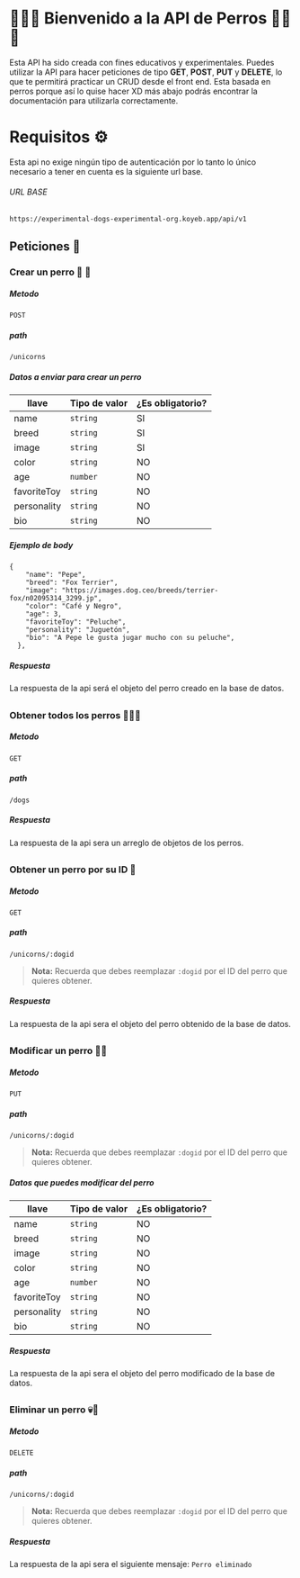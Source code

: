 # 🐶🐶🐶 Bienvenido a la  API de Perros 🐶🐶🐶

Esta API ha sido creada con fines educativos y experimentales. Puedes utilizar la API para hacer peticiones de tipo **GET**, **POST**, **PUT** y **DELETE**, lo que te permitirá practicar un CRUD desde el front end. Esta basada en perros porque así lo quise hacer XD más abajo podrás encontrar la documentación para utilizarla correctamente.

# Requisitos ⚙️

Esta api no exige ningún tipo de autenticación por lo tanto lo único necesario a tener en cuenta es la siguiente url base.

###### URL BASE
`https://experimental-dogs-experimental-org.koyeb.app/api/v1`


## Peticiones 📖


### Crear un perro 💾 🐶

##### Metodo 
`POST`
##### path 
`/unicorns`

##### Datos a enviar para crear un perro
|    llave       |Tipo de valor                  |¿Es obligatorio?             |
|----------------|-------------------------------|-----------------------------|
|name            |`string`                       |SI                           |
|breed           |`string`                       |SI                           |
|image           |`string`                       |SI                           |
|color           |`string`                       |NO                           |
|age             |`number`                       |NO                           |
|favoriteToy     |`string`                       |NO                           |
|personality     |`string`                       |NO                           |
|bio             |`string`                       |NO                           |

##### Ejemplo de body 
```
{
    "name": "Pepe",
    "breed": "Fox Terrier",
    "image": "https://images.dog.ceo/breeds/terrier-fox/n02095314_3299.jp",
    "color": "Café y Negro",
    "age": 3,
    "favoriteToy": "Peluche",
    "personality": "Juguetón",
    "bio": "A Pepe le gusta jugar mucho con su peluche",
  },
```

##### Respuesta
La respuesta de la api será el objeto del perro creado en la base de datos.
##
### Obtener todos los perros 🐶🐶🐶

##### Metodo 
`GET`
##### path 
`/dogs`
##### Respuesta
La respuesta de la api sera un arreglo de objetos de los perros.
##
### Obtener un perro por su ID 🐶

##### Metodo 
`GET`
##### path 
`/unicorns/:dogid`

> **Nota:** Recuerda que debes reemplazar `:dogid` por el ID del perro que quieres obtener.
##### Respuesta
La respuesta de la api sera el objeto del perro obtenido de la base de datos.
##
### Modificar un perro 🔨🐶

##### Metodo 
`PUT`
##### path 
`/unicorns/:dogid`

> **Nota:** Recuerda que debes reemplazar `:dogid` por el ID del perro que quieres obtener.
##### Datos que puedes modificar del perro
|    llave       |Tipo de valor                  |¿Es obligatorio?             |
|----------------|-------------------------------|-----------------------------|
|name            |`string`                       |NO                           |
|breed           |`string`                       |NO                           |
|image           |`string`                       |NO                           |
|color           |`string`                       |NO                           |
|age             |`number`                       |NO                           |
|favoriteToy     |`string`                       |NO                           |
|personality     |`string`                       |NO                           |
|bio             |`string`                       |NO                           |

##### Respuesta
La respuesta de la api sera el objeto del perro modificado de la base de datos.
##
### Eliminar un perro 💀🐶

##### Metodo 
`DELETE`
##### path 
`/unicorns/:dogid`

> **Nota:** Recuerda que debes reemplazar `:dogid` por el ID del perro que quieres obtener.
##### Respuesta
La respuesta de la api sera el siguiente mensaje:
``Perro eliminado``
